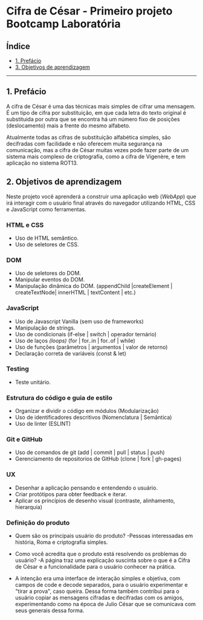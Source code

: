 # Cifra de César - Primeiro projeto Bootcamp Laboratória

## Índice

* [1. Prefácio](#1-prefácio)
* [3. Objetivos de aprendizagem](#3-objetivos-de-aprendizagem)

***

## 1. Prefácio

A cifra de César é uma das técnicas mais simples de cifrar uma mensagem. É um
tipo de cifra por substituição, em que cada letra do texto original é
substituida por outra que se encontra há um número fixo de posições
(deslocamento) mais a frente do mesmo alfabeto.

Atualmente todas as cifras de substituição alfabética simples, são decifradas
com facilidade e não oferecem muita segurança na comunicação, mas a cifra de César
muitas vezes pode fazer parte de um sistema mais complexo de criptografia, como
a cifra de Vigenère, e tem aplicação no sistema ROT13.

## 2. Objetivos de aprendizagem

Neste projeto você aprenderá a construir uma aplicação web (_WebApp_) que irá
interagir com o usuário final através do navegador utilizando HTML, CSS e
JavaScript como ferramentas.

### HTML e CSS

* Uso de HTML semântico.
* Uso de seletores de CSS.

### DOM

* Uso de seletores do DOM.
* Manipular eventos do DOM.
* Manipulação dinâmica do DOM.
(appendChild |createElement | createTextNode| innerHTML | textContent | etc.)

### JavaScript

* Uso de Javascript Vanilla (sem uso de frameworks)
* Manipulação de strings.
* Uso de condicionais (if-else | switch | operador ternário)
* Uso de laços _(loops)_ (for | for..in | for..of | while)
* Uso de funções (parâmetros | argumentos | valor de retorno)
* Declaração correta de variáveis (const & let)

### Testing

* Teste unitário.

### Estrutura do código e guia de estilo

* Organizar e dividir o código em módulos (Modularização)
* Uso de identificadores descritivos (Nomenclatura | Semântica)
* Uso de linter (ESLINT)

### Git e GitHub

* Uso de comandos de git (add | commit | pull | status | push)
* Gerenciamento de repositorios de GitHub (clone | fork | gh-pages)

### UX

* Desenhar a aplicação pensando e entendendo o usuário.
* Criar protótipos para obter feedback e iterar.
* Aplicar os princípios de desenho visual (contraste, alinhamento, hierarquia)

### Definição do produto

* Quem são os principais usuário do produto?
-Pessoas interessadas em história, Roma e criptografia simples.

* Como você acredita que o produto está resolvendo os problemas do usuário?
-A página traz uma explicação suscinta sobre o que é a Cifra de César e a funcionalidade para o usuário conhecer na prática.

* A intenção era uma interface de interação simples e objetiva, com campos de code e decode separados, para o usuário experimentar e "tirar a prova", caso queira. Dessa forma também contribui para o usuário copiar as mensagens cifradas e decifradas com os amigos, experimentando como na época de Julio César que se comunicava com seus generais dessa forma. 
